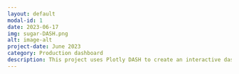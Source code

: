 ```yaml
---
layout: default
modal-id: 1
date: 2023-06-17
img: sugar-DASH.png
alt: image-alt
project-date: June 2023
category: Production dashboard
description: This project uses Plotly DASH to create an interactive dashboard to view sugar consumption by region according to USDA data. [link to python code](https://github.com/chhendley/python_freelancer_page/blob/master/_posts/2023-06-17-Sugar-dashboard.markdown)
---
```

